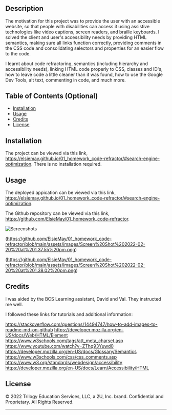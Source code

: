 # <Your-Project-Title>

## Description

The motivation for this project was to provide the user with an accessible website, so that people with disabilities can access it using assistive technologies like video captions, screen readers, and braille keyboards. I solved the client and user's accessibility needs by providing HTML semantics, making sure all links function correctly, providing comments in the CSS code and consolidating selectors and properties for an easier flow to the code.

I learnt about code refractoring, semantics (including hierarchy and accessibility needs), linking HTML code properly to CSS, classes and ID's, how to leave code a little cleaner than it was found, how to use the Google Dev Tools, alt text, commenting in code, and much more.

## Table of Contents (Optional)

- [Installation](#installation)
- [Usage](#usage)
- [Credits](#credits)
- [License](#license)

## Installation

The project can be viewed via this link, https://elsiemay.github.io/01_homework_code-refractor/#search-engine-optimization. There is no installation required.

## Usage

The deployed appication can be viewed via this link, https://elsiemay.github.io/01_homework_code-refractor/#search-engine-optimization.

The Github repository can be viewed via this link, https://github.com/ElsieMay/01_homework_code-refractor.

![Screenshots](https://github.com/ElsieMay/01_homework_code-refractor/blob/main/assets/images/Screen%20Shot%202022-02-20%20at%201.37.45%20pm.png)

(https://github.com/ElsieMay/01_homework_code-refractor/blob/main/assets/images/Screen%20Shot%202022-02-20%20at%201.37.55%20pm.png)

(https://github.com/ElsieMay/01_homework_code-refractor/blob/main/assets/images/Screen%20Shot%202022-02-20%20at%201.38.02%20pm.png)

## Credits

I was aided by the BCS Learning assistant, David and Val. They instructed me well.

I followed these links for tutorials and additional information:

https://stackoverflow.com/questions/14494747/how-to-add-images-to-readme-md-on-github
https://developer.mozilla.org/en-US/docs/Web/HTML/Element
https://www.w3schools.com/tags/att_meta_charset.asp
https://www.youtube.com/watch?v=ZThq93Yuwd0
https://developer.mozilla.org/en-US/docs/Glossary/Semantics
https://www.w3schools.com/css/css_comments.asp
https://www.w3.org/standards/webdesign/accessibility
https://developer.mozilla.org/en-US/docs/Learn/Accessibility/HTML

## License

© 2022 Trilogy Education Services, LLC, a 2U, Inc. brand. Confidential and Proprietary. All Rights Reserved.

---
